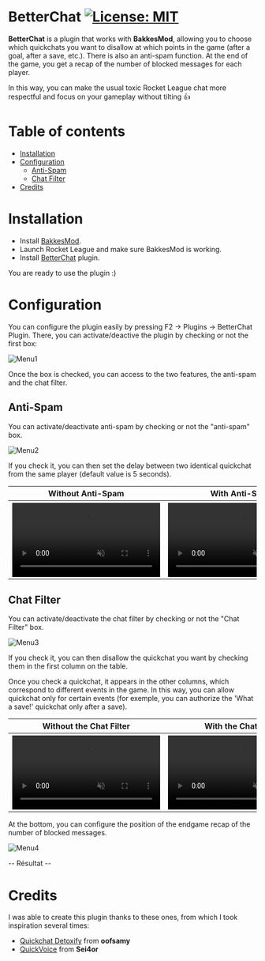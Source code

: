 # BetterChat [![License: MIT](https://img.shields.io/badge/License-MIT-yellow.svg)](https://opensource.org/licenses/MIT)

**BetterChat** is a plugin that works with **BakkesMod**, allowing you to choose which quickchats you want to disallow at which points in the game (after a goal, after a save, etc.). There is also an anti-spam function. At the end of the game, you get a recap of the number of blocked messages for each player.

In this way, you can make the usual toxic Rocket League chat more respectful and focus on your gameplay without tilting 👍

# Table of contents

* [Installation](#installation)
* [Configuration](#configuration)
    * [Anti-Spam](#anti-spam)
    * [Chat Filter](#chat-filter)
* [Credits](#credits)

# Installation

- Install [BakkesMod](https://www.bakkesmod.com/download.php).
- Launch Rocket League and make sure BakkesMod is working.
- Install [BetterChat](https://youtube.com) plugin.

You are ready to use the plugin :)

#  Configuration

You can configure the plugin easily by pressing F2 -> Plugins -> BetterChat Plugin. There, you can activate/deactive the plugin by checking or not the first box:

![Menu1](https://github.com/JulienML/BetterChat/assets/108280870/aac84676-04d7-4ace-8a87-f9dad6392e35)

Once the box is checked, you can access to the two features, the anti-spam and the chat filter.

## Anti-Spam

You can activate/deactivate anti-spam by checking or not the "anti-spam" box.

![Menu2](https://github.com/JulienML/BetterChat/assets/108280870/7898ed58-f11e-4913-b4df-a317893c6806)

If you check it, you can then set the delay between two identical quickchat from the same player (default value is 5 seconds).

<table>
  <thead>
    <tr>
      <th style='text-align: center'>Without Anti-Spam</th>
      <th style='text-align: center'>With Anti-Spam</th>
    </tr>
  </thead>
  <tbody>
    <tr>
      <th><video src="https://github-production-user-asset-6210df.s3.amazonaws.com/108280870/297195757-6d7c6a9a-0282-4198-bb70-a4b889d97c0f.mp4" autoplay disablePictureInPicture muted loop></th>
      <th><video src="https://github-production-user-asset-6210df.s3.amazonaws.com/108280870/297187707-70de540e-8c5c-4a1f-ac6d-c88261709074.mp4" autoplay disablePictureInPicture muted loop></th>
    </tr>
  </tbody>
</table>

## Chat Filter

You can activate/deactivate the chat filter by checking or not the "Chat Filter" box.

![Menu3](https://github.com/JulienML/BetterChat/assets/108280870/1eec183c-24f8-455f-98f8-94e5905b8d63)

If you check it, you can then disallow the quickchat you want by checking them in the first column on the table.

Once you check a quickchat, it appears in the other columns, which correspond to different events in the game. In this way, you can allow quickchat only for certain events (for exemple, you can authorize the 'What a save!' quickchat only after a save).

<table>
  <thead>
    <tr>
      <th style='text-align: center'>Without the Chat Filter</th>
      <th style='text-align: center'>With the Chat Filter</th>
    </tr>
  </thead>
  <tbody>
    <tr>
      <th><video src="https://github-production-user-asset-6210df.s3.amazonaws.com/108280870/297195786-a6425868-b24d-4191-ad03-f458914fb8b1.mp4" autoplay disablePictureInPicture muted loop></th>
      <th><video src="https://github-production-user-asset-6210df.s3.amazonaws.com/108280870/297195714-ec3c57cc-735d-420a-a2a0-addd4521a9ea.mp4" autoplay disablePictureInPicture muted loop></th>
    </tr>
  </tbody>
</table>

At the bottom, you can configure the position of the endgame recap of the number of blocked messages.

![Menu4](https://github.com/JulienML/BetterChat/assets/108280870/222a4b40-2e84-410a-95ea-2babe5af5f90)

-- Résultat --

# Credits

I was able to create this plugin thanks to these ones, from which I took inspiration several times:
- [Quickchat Detoxify](https://bakkesplugins.com/plugins/view/361) from **oofsamy**
- [QuickVoice](https://bakkesplugins.com/plugins/view/303) from **Sei4or**
